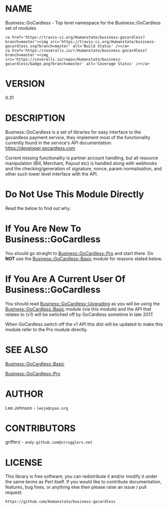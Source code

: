 # NAME

Business::GoCardless - Top level namespace for the Business::GoCardless
set of modules

<div>

    <a href='https://travis-ci.org/Humanstate/business-gocardless?branch=master'><img src='https://travis-ci.org/Humanstate/business-gocardless.svg?branch=master' alt='Build Status' /></a>
    <a href='https://coveralls.io/r/Humanstate/business-gocardless?branch=master'><img src='https://coveralls.io/repos/Humanstate/business-gocardless/badge.png?branch=master' alt='Coverage Status' /></a>
</div>

# VERSION

0.31

# DESCRIPTION

Business::GoCardless is a set of libraries for easy interface to the gocardless
payment service, they implement most of the functionality currently found
in the service's API documentation: https://developer.gocardless.com

Current missing functionality is partner account handling, but all resource
manipulation (Bill, Merchant, Payout etc) is handled along with webhooks and
the checking/generation of signature, nonce, param normalisation, and other
such lower level interface with the API.

# Do Not Use This Module Directly

Read the below to find out why.

# If You Are New To Business::GoCardless

You should go straight to [Business::GoCardless::Pro](https://metacpan.org/pod/Business::GoCardless::Pro) and start there. Do
**NOT** use the [Business::GoCardless::Basic](https://metacpan.org/pod/Business::GoCardless::Basic) module for reasons stated below.

# If You Are A Current User Of Business::GoCardless

You should read [Business::GoCardless::Upgrading](https://metacpan.org/pod/Business::GoCardless::Upgrading) as you will be using the
[Business::GoCardless::Basic](https://metacpan.org/pod/Business::GoCardless::Basic) module (via this module) and the API that
relates to (v1) will be swtiched off by GoCardless sometime in late 2017.

When GoCardless switch off the v1 API this dist will be updated to make this
module refer to the Pro module directly.

# SEE ALSO

[Business::GoCardless::Basic](https://metacpan.org/pod/Business::GoCardless::Basic)

[Business::GoCardless::Pro](https://metacpan.org/pod/Business::GoCardless::Pro)

# AUTHOR

Lee Johnson - `leejo@cpan.org`

# CONTRIBUTORS

grifferz - `andy-github.com@strugglers.net`

# LICENSE

This library is free software; you can redistribute it and/or modify it under
the same terms as Perl itself. If you would like to contribute documentation,
features, bug fixes, or anything else then please raise an issue / pull request:

    https://github.com/Humanstate/business-gocardless

